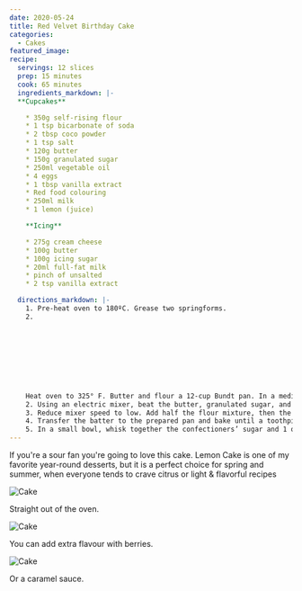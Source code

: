 ```yaml
---
date: 2020-05-24
title: Red Velvet Birthday Cake
categories:
  - Cakes
featured_image:
recipe:
  servings: 12 slices
  prep: 15 minutes
  cook: 65 minutes
  ingredients_markdown: |-
  **Cupcakes**

    * 350g self-rising flour
    * 1 tsp bicarbonate of soda
    * 2 tbsp coco powder
    * 1 tsp salt
    * 120g butter
    * 150g granulated sugar
    * 250ml vegetable oil
    * 4 eggs
    * 1 tbsp vanilla extract
    * Red food colouring
    * 250ml milk
    * 1 lemon (juice)

    **Icing**

    * 275g cream cheese
    * 100g butter
    * 100g icing sugar
    * 20ml full-fat milk
    * pinch of unsalted
    * 2 tsp vanilla extract

  directions_markdown: |-
    1. Pre-heat oven to 180ºC. Grease two springforms.
    2.









    Heat oven to 325° F. Butter and flour a 12-cup Bundt pan. In a medium bowl, whisk together the flour, salt, baking soda, and baking powder.
    2. Using an electric mixer, beat the butter, granulated sugar, and lemon zest on medium-high until light and fluffy, 3 to 4 minutes. Beat in 4 tablespoons of the lemon juice, then the eggs, one at a time, scraping down the sides of the bowl as necessary.
    3. Reduce mixer speed to low. Add half the flour mixture, then the yogurt, and then the remaining flour mixture. Mix just until combined (do not overmix).
    4. Transfer the batter to the prepared pan and bake until a toothpick inserted in the center comes out clean, 65 to 75 minutes. Cool the cake in the pan for 30 minutes, then turn it out onto a wire rack to cool completely.
    5. In a small bowl, whisk together the confectioners’ sugar and 1 of the remaining tablespoons of lemon juice until smooth, adding the remaining lemon juice as necessary to create a thick, but pourable glaze.
---
```

If you're a sour fan you're going to love this cake. Lemon Cake is one of my favorite year-round desserts, but it is a perfect choice for spring and summer, when everyone tends to crave citrus or light & flavorful recipes

![Cake](https://source.unsplash.com/1HPTYLozDGw)

Straight out of the oven.

![Cake](https://source.unsplash.com/WoVGndRTx2o)

You can add extra flavour with berries.

![Cake](https://source.unsplash.com/7JYVKRo7i5Q)

Or a caramel sauce.
